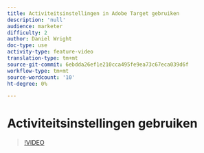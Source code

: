 ```yaml
---
title: Activiteitsinstellingen in Adobe Target gebruiken
description: 'null'
audience: marketer
difficulty: 2
author: Daniel Wright
doc-type: use
activity-type: feature-video
translation-type: tm+mt
source-git-commit: 6ebdda26ef1e210cca495fe9ea73c67eca039d6f
workflow-type: tm+mt
source-wordcount: '10'
ht-degree: 0%

---
```



# Activiteitsinstellingen gebruiken

>[!VIDEO](https://video.tv.adobe.com/v/17381/?quality=12)